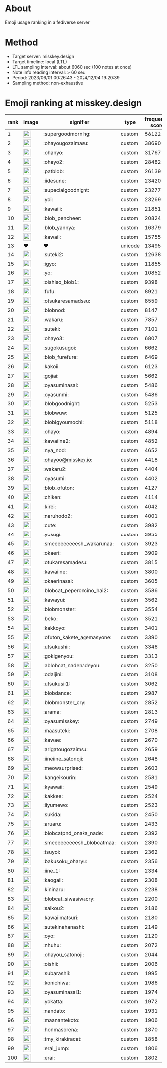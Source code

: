 # About
Emoji usage ranking in a fediverse server

# Method
- Target server: misskey.design
- Target timeline: local (LTL)
- LTL sampling interval: about 6060 sec (100 notes at once)
- Note info reading interval: > 60 sec
- Period: 2023/06/01 00:26:43 - 2024/12/04 19:20:39 
- Sampling method: non-exhaustive

# Emoji ranking at misskey.design

|rank|image|signifier|type|frequency score|
|----|----|----|----|----|
|1|<img height="24" src="https://misskey.design/emoji/supergoodmorning.webp">|:supergoodmorning:|custom|58122|
|2|<img height="24" src="https://misskey.design/emoji/ohayougozaimasu.webp">|:ohayougozaimasu:|custom|38690|
|3|<img height="24" src="https://misskey.design/emoji/ohanyo.webp">|:ohanyo:|custom|31767|
|4|<img height="24" src="https://misskey.design/emoji/ohayo2.webp">|:ohayo2:|custom|28482|
|5|<img height="24" src="https://misskey.design/emoji/patblob.webp">|:patblob:|custom|26139|
|6|<img height="24" src="https://misskey.design/emoji/iidesune.webp">|:iidesune:|custom|23420|
|7|<img height="24" src="https://misskey.design/emoji/supecialgoodnight.webp">|:supecialgoodnight:|custom|23277|
|8|<img height="24" src="https://misskey.design/emoji/yoi.webp">|:yoi:|custom|23269|
|9|<img height="24" src="https://misskey.design/emoji/kawaiii.webp">|:kawaiii:|custom|21851|
|10|<img height="24" src="https://misskey.design/emoji/blob_pencheer.webp">|:blob_pencheer:|custom|20824|
|11|<img height="24" src="https://misskey.design/emoji/blob_yannya.webp">|:blob_yannya:|custom|16379|
|12|<img height="24" src="https://misskey.design/emoji/kawaii.webp">|:kawaii:|custom|15755|
|13|❤|❤|unicode|13495|
|14|<img height="24" src="https://misskey.design/emoji/suteki2.webp">|:suteki2:|custom|12638|
|15|<img height="24" src="https://misskey.design/emoji/igyo.webp">|:igyo:|custom|11855|
|16|<img height="24" src="https://misskey.design/emoji/yo.webp">|:yo:|custom|10852|
|17|<img height="24" src="https://misskey.design/emoji/oishiso_blob1.webp">|:oishiso_blob1:|custom|9398|
|18|<img height="24" src="https://misskey.design/emoji/fufu.webp">|:fufu:|custom|8921|
|19|<img height="24" src="https://misskey.design/emoji/otsukaresamadseu.webp">|:otsukaresamadseu:|custom|8559|
|20|<img height="24" src="https://misskey.design/emoji/blobnod.webp">|:blobnod:|custom|8147|
|21|<img height="24" src="https://misskey.design/emoji/wakaru.webp">|:wakaru:|custom|7857|
|22|<img height="24" src="https://misskey.design/emoji/suteki.webp">|:suteki:|custom|7101|
|23|<img height="24" src="https://misskey.design/emoji/ohayo3.webp">|:ohayo3:|custom|6807|
|24|<img height="24" src="https://misskey.design/emoji/sugokusugoi.webp">|:sugokusugoi:|custom|6662|
|25|<img height="24" src="https://misskey.design/emoji/blob_furefure.webp">|:blob_furefure:|custom|6469|
|26|<img height="24" src="https://misskey.design/emoji/kakoii.webp">|:kakoii:|custom|6123|
|27|<img height="24" src="https://misskey.design/emoji/gojiai.webp">|:gojiai:|custom|5662|
|28|<img height="24" src="https://misskey.design/emoji/oyasuminasai.webp">|:oyasuminasai:|custom|5486|
|29|<img height="24" src="https://misskey.design/emoji/oyasunmi.webp">|:oyasunmi:|custom|5486|
|30|<img height="24" src="https://misskey.design/emoji/blobgoodnight.webp">|:blobgoodnight:|custom|5253|
|31|<img height="24" src="https://misskey.design/emoji/blobwuw.webp">|:blobwuw:|custom|5125|
|32|<img height="24" src="https://misskey.design/emoji/blobigyoumochi.webp">|:blobigyoumochi:|custom|5118|
|33|<img height="24" src="https://misskey.design/emoji/ohayo.webp">|:ohayo:|custom|4894|
|34|<img height="24" src="https://misskey.design/emoji/kawaiine2.webp">|:kawaiine2:|custom|4852|
|35|<img height="24" src="https://misskey.design/emoji/nya_nod.webp">|:nya_nod:|custom|4652|
|36|<img height="24" src="https://misskey.design/emoji/ohayoo.webp">|:ohayoo@misskey.io:|custom|4418|
|37|<img height="24" src="https://misskey.design/emoji/wakaru2.webp">|:wakaru2:|custom|4404|
|38|<img height="24" src="https://misskey.design/emoji/oyasumi.webp">|:oyasumi:|custom|4402|
|39|<img height="24" src="https://misskey.design/emoji/blob_ofuton.webp">|:blob_ofuton:|custom|4127|
|40|<img height="24" src="https://misskey.design/emoji/chiken.webp">|:chiken:|custom|4114|
|41|<img height="24" src="https://misskey.design/emoji/kirei.webp">|:kirei:|custom|4042|
|42|<img height="24" src="https://misskey.design/emoji/naruhodo2.webp">|:naruhodo2:|custom|4001|
|43|<img height="24" src="https://misskey.design/emoji/cute.webp">|:cute:|custom|3982|
|44|<img height="24" src="https://misskey.design/emoji/yosugi.webp">|:yosugi:|custom|3955|
|45|<img height="24" src="https://misskey.design/emoji/smeeeeeeeeeshi_wakarunaa.webp">|:smeeeeeeeeeshi_wakarunaa:|custom|3923|
|46|<img height="24" src="https://misskey.design/emoji/okaeri.webp">|:okaeri:|custom|3909|
|47|<img height="24" src="https://misskey.design/emoji/otukaresamadesu.webp">|:otukaresamadesu:|custom|3815|
|48|<img height="24" src="https://misskey.design/emoji/kawaiine.webp">|:kawaiine:|custom|3800|
|49|<img height="24" src="https://misskey.design/emoji/okaerinasai.webp">|:okaerinasai:|custom|3605|
|50|<img height="24" src="https://misskey.design/emoji/blobcat_peperoncino_hai2.webp">|:blobcat_peperoncino_hai2:|custom|3586|
|51|<img height="24" src="https://misskey.design/emoji/kawayui.webp">|:kawayui:|custom|3562|
|52|<img height="24" src="https://misskey.design/emoji/blobmonster.webp">|:blobmonster:|custom|3554|
|53|<img height="24" src="https://misskey.design/emoji/beko.webp">|:beko:|custom|3521|
|54|<img height="24" src="https://misskey.design/emoji/kakkoyo.webp">|:kakkoyo:|custom|3401|
|55|<img height="24" src="https://misskey.design/emoji/ofuton_kakete_agemasyone.webp">|:ofuton_kakete_agemasyone:|custom|3390|
|56|<img height="24" src="https://misskey.design/emoji/utsukushii.webp">|:utsukushii:|custom|3346|
|57|<img height="24" src="https://misskey.design/emoji/gokigenyou.webp">|:gokigenyou:|custom|3313|
|58|<img height="24" src="https://misskey.design/emoji/ablobcat_nadenadeyou.webp">|:ablobcat_nadenadeyou:|custom|3250|
|59|<img height="24" src="https://misskey.design/emoji/odaijini.webp">|:odaijini:|custom|3108|
|60|<img height="24" src="https://misskey.design/emoji/utsukusii1.webp">|:utsukusii1:|custom|3062|
|61|<img height="24" src="https://misskey.design/emoji/blobdance.webp">|:blobdance:|custom|2987|
|62|<img height="24" src="https://misskey.design/emoji/blobmonster_cry.webp">|:blobmonster_cry:|custom|2852|
|63|<img height="24" src="https://misskey.design/emoji/arama.webp">|:arama:|custom|2813|
|64|<img height="24" src="https://misskey.design/emoji/oyasumisskey.webp">|:oyasumisskey:|custom|2749|
|65|<img height="24" src="https://misskey.design/emoji/maasuteki.webp">|:maasuteki:|custom|2708|
|66|<img height="24" src="https://misskey.design/emoji/kawae.webp">|:kawae:|custom|2670|
|67|<img height="24" src="https://misskey.design/emoji/arigatougozaimsu.webp">|:arigatougozaimsu:|custom|2659|
|68|<img height="24" src="https://misskey.design/emoji/iineiine_satonoji.webp">|:iineiine_satonoji:|custom|2648|
|69|<img height="24" src="https://misskey.design/emoji/meowsurprised.webp">|:meowsurprised:|custom|2603|
|70|<img height="24" src="https://misskey.design/emoji/kangeikourin.webp">|:kangeikourin:|custom|2581|
|71|<img height="24" src="https://misskey.design/emoji/kyawaii.webp">|:kyawaii:|custom|2549|
|72|<img height="24" src="https://misskey.design/emoji/kakkee.webp">|:kakkee:|custom|2524|
|73|<img height="24" src="https://misskey.design/emoji/iiyumewo.webp">|:iiyumewo:|custom|2523|
|74|<img height="24" src="https://misskey.design/emoji/sukida.webp">|:sukida:|custom|2450|
|75|<img height="24" src="https://misskey.design/emoji/aruaru.webp">|:aruaru:|custom|2433|
|76|<img height="24" src="https://misskey.design/emoji/blobcatpnd_onaka_nade.webp">|:blobcatpnd_onaka_nade:|custom|2392|
|77|<img height="24" src="https://misskey.design/emoji/smeeeeeeeeeshi_blobcatmaa.webp">|:smeeeeeeeeeshi_blobcatmaa:|custom|2390|
|78|<img height="24" src="https://misskey.design/emoji/tsuyoi.webp">|:tsuyoi:|custom|2362|
|79|<img height="24" src="https://misskey.design/emoji/bakusoku_oharyu.webp">|:bakusoku_oharyu:|custom|2356|
|80|<img height="24" src="https://misskey.design/emoji/iine_1.webp">|:iine_1:|custom|2334|
|81|<img height="24" src="https://misskey.design/emoji/kaogaii.webp">|:kaogaii:|custom|2308|
|82|<img height="24" src="https://misskey.design/emoji/kininaru.webp">|:kininaru:|custom|2238|
|83|<img height="24" src="https://misskey.design/emoji/blobcat_siwasiwacry.webp">|:blobcat_siwasiwacry:|custom|2200|
|84|<img height="24" src="https://misskey.design/emoji/saikou2.webp">|:saikou2:|custom|2186|
|85|<img height="24" src="https://misskey.design/emoji/kawaiimatsuri.webp">|:kawaiimatsuri:|custom|2180|
|86|<img height="24" src="https://misskey.design/emoji/sutekinahanashi.webp">|:sutekinahanashi:|custom|2149|
|87|<img height="24" src="https://misskey.design/emoji/oyo.webp">|:oyo:|custom|2120|
|88|<img height="24" src="https://misskey.design/emoji/nhuhu.webp">|:nhuhu:|custom|2072|
|89|<img height="24" src="https://misskey.design/emoji/ohayou_satonoji.webp">|:ohayou_satonoji:|custom|2044|
|90|<img height="24" src="https://misskey.design/emoji/oishii.webp">|:oishii:|custom|2006|
|91|<img height="24" src="https://misskey.design/emoji/subarashii.webp">|:subarashii:|custom|1995|
|92|<img height="24" src="https://misskey.design/emoji/konichiwa.webp">|:konichiwa:|custom|1986|
|93|<img height="24" src="https://misskey.design/emoji/oyasuminasai1.webp">|:oyasuminasai1:|custom|1974|
|94|<img height="24" src="https://misskey.design/emoji/yokatta.webp">|:yokatta:|custom|1972|
|95|<img height="24" src="https://misskey.design/emoji/nandato.webp">|:nandato:|custom|1931|
|96|<img height="24" src="https://misskey.design/emoji/maanantekoto.webp">|:maanantekoto:|custom|1906|
|97|<img height="24" src="https://misskey.design/emoji/honmasorena.webp">|:honmasorena:|custom|1870|
|98|<img height="24" src="https://misskey.design/emoji/tmy_kirakiracat.webp">|:tmy_kirakiracat:|custom|1858|
|99|<img height="24" src="https://misskey.design/emoji/erai_jump.webp">|:erai_jump:|custom|1806|
|100|<img height="24" src="https://misskey.design/emoji/erai.webp">|:erai:|custom|1802|
